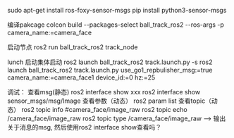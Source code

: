 sudo apt-get install ros-foxy-sensor-msgs
pip install python3-sensor-msgs


编译pakcage
colcon build --packages-select ball_track_ros2 --ros-args -p camera_name:=camera_face

启动节点
ros2 run ball_track_ros2 track_node

lunch 启动集体启动
ros2 launch ball_track_ros2 track.launch.py -s
ros2 launch ball_track_ros2 track.launch.py use_go1_repbulisher_msg:=true camera_name:=camera_face1 device_id:=0 hz:=25


调试：
查看msg(静态)
ros2 interface show xxx 
ros2 interface show sensor_msgs/msg/Image
查看参数（动态）
ros2 param list 
查看topic（动态）
ros2 topic info #camera_face/image_raw
ros2 topic echo /camera_face/image_raw
ros2 topic type /camera_face/image_raw --> 输出关于消息的msg, 然后使用ros2 interface show查看吗？
